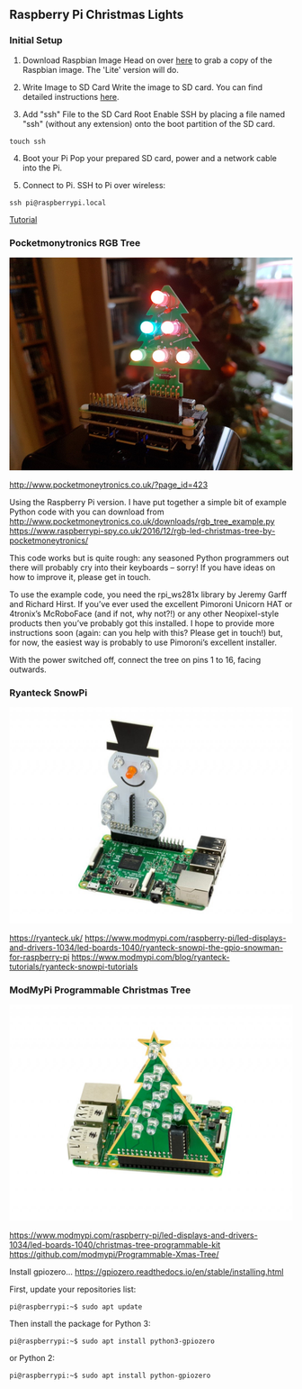 ## Raspberry Pi Christmas Lights

### Initial Setup

1. Download Raspbian Image
Head on over [here](https://www.raspberrypi.org/downloads/raspbian/) to grab a copy of the Raspbian image. The 'Lite' version will do.

2. Write Image to SD Card
Write the image to SD card. You can find detailed instructions [here](https://www.raspberrypi.org/documentation/installation/installing-images/README.md).

3. Add "ssh" File to the SD Card Root
Enable SSH by placing a file named "ssh" (without any extension) onto the boot partition of the SD card.

```
touch ssh
```

4. Boot your Pi
Pop your prepared SD card, power and a network cable into the Pi.

5. Connect to Pi.
SSH to Pi over wireless:

```
ssh pi@raspberrypi.local
```

[Tutorial](https://hackernoon.com/raspberry-pi-headless-install-462ccabd75d0)

### Pocketmonytronics RGB Tree

![RBG Tree](https://github.com/jamesleesaunders/xmaslights/blob/master/pockeymoney_rgb_tree.jpg "RGB Tree")

http://www.pocketmoneytronics.co.uk/?page_id=423

Using the Raspberry Pi version.
I have put together a simple bit of example Python code with you can download from http://www.pocketmoneytronics.co.uk/downloads/rgb_tree_example.py
https://www.raspberrypi-spy.co.uk/2016/12/rgb-led-christmas-tree-by-pocketmoneytronics/

This code works but is quite rough: any seasoned Python programmers out there will probably cry into their keyboards – sorry! If you have ideas on how to improve it, please get in touch.

To use the example code, you need the rpi_ws281x library by Jeremy Garff and Richard Hirst. If you’ve ever used the excellent Pimoroni Unicorn HAT or 4tronix’s McRoboFace (and if not, why not?!) or any other Neopixel-style products then you’ve probably got this installed. I hope to provide more instructions soon (again: can you help with this? Please get in touch!) but, for now, the easiest way is probably to use Pimoroni’s excellent installer.

With the power switched off, connect the tree on pins 1 to 16, facing outwards.


### Ryanteck SnowPi

![SnowPi](https://github.com/jamesleesaunders/xmaslights/blob/master/ryanteck_snowpi.jpg "SnowPi")

https://ryanteck.uk/
https://www.modmypi.com/raspberry-pi/led-displays-and-drivers-1034/led-boards-1040/ryanteck-snowpi-the-gpio-snowman-for-raspberry-pi
https://www.modmypi.com/blog/ryanteck-tutorials/ryanteck-snowpi-tutorials

### ModMyPi Programmable Christmas Tree

![Christmas Tree](https://github.com/jamesleesaunders/xmaslights/blob/master/modmypi_tree.jpg "Christmas Tree")

https://www.modmypi.com/raspberry-pi/led-displays-and-drivers-1034/led-boards-1040/christmas-tree-programmable-kit
https://github.com/modmypi/Programmable-Xmas-Tree/


Install gpiozero... https://gpiozero.readthedocs.io/en/stable/installing.html

First, update your repositories list:

```
pi@raspberrypi:~$ sudo apt update
```

Then install the package for Python 3:

```
pi@raspberrypi:~$ sudo apt install python3-gpiozero
```

or Python 2:

```
pi@raspberrypi:~$ sudo apt install python-gpiozero
```
